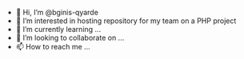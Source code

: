 - 👋 Hi, I’m @bginis-qyarde
- 👀 I’m interested in hosting repository for my team on a PHP project
- 🌱 I’m currently learning ...
- 💞️ I’m looking to collaborate on ...
- 📫 How to reach me ...

<!---
bginis-qyarde/bginis-qyarde is a ✨ special ✨ repository because its `README.md` (this file) appears on your GitHub profile.
You can click the Preview link to take a look at your changes.
--->
